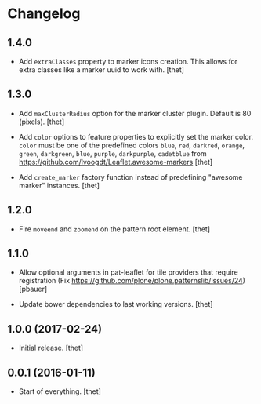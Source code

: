 # Changelog

## **1.4.0**

* Add ``extraClasses`` property to marker icons creation.
  This allows for extra classes like a marker uuid to work with.
  [thet]


## **1.3.0**

* Add ``maxClusterRadius`` option for the marker cluster plugin. Default is 80 (pixels).
  [thet]

* Add ``color`` options to feature properties to explicitly set the marker color.
  ``color`` must be one of the predefined colors ``blue``, ``red``, ``darkred``, ``orange``, ``green``, ``darkgreen``, ``blue``, ``purple``, ``darkpurple``, ``cadetblue`` from https://github.com/lvoogdt/Leaflet.awesome-markers
  [thet]

* Add ``create_marker`` factory function instead of predefining "awesome marker" instances.
  [thet]


## **1.2.0**

* Fire ``moveend`` and ``zoomend`` on the pattern root element.
  [thet]


## **1.1.0**

* Allow optional arguments in pat-leaflet for tile providers that require registration (Fix https://github.com/plone/plone.patternslib/issues/24)
  [pbauer]

* Update bower dependencies to last working versions.
  [thet]


## **1.0.0 (2017-02-24)**

* Initial release.
  [thet]


## **0.0.1 (2016-01-11)**

* Start of everything.
  [thet]
